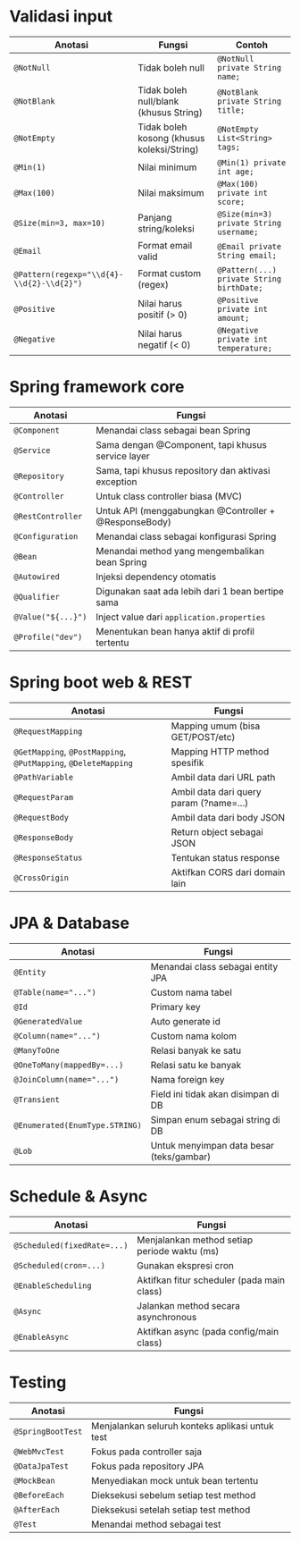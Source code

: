 # Validasi input

| Anotasi                                   | Fungsi                                     | Contoh                                    |
| ----------------------------------------- | ------------------------------------------ | ----------------------------------------- |
| `@NotNull`                                | Tidak boleh null                           | `@NotNull private String name;`           |
| `@NotBlank`                               | Tidak boleh null/blank (khusus String)     | `@NotBlank private String title;`         |
| `@NotEmpty`                               | Tidak boleh kosong (khusus koleksi/String) | `@NotEmpty List<String> tags;`            |
| `@Min(1)`                                 | Nilai minimum                              | `@Min(1) private int age;`                |
| `@Max(100)`                               | Nilai maksimum                             | `@Max(100) private int score;`            |
| `@Size(min=3, max=10)`                    | Panjang string/koleksi                     | `@Size(min=3) private String username;`   |
| `@Email`                                  | Format email valid                         | `@Email private String email;`            |
| `@Pattern(regexp="\\d{4}-\\d{2}-\\d{2}")` | Format custom (regex)                      | `@Pattern(...) private String birthDate;` |
| `@Positive`                               | Nilai harus positif (> 0)                  | `@Positive private int amount;`           |
| `@Negative`                               | Nilai harus negatif (< 0)                  | `@Negative private int temperature;`      |

# Spring framework core

| Anotasi            | Fungsi                                                |
| ------------------ | ----------------------------------------------------- |
| `@Component`       | Menandai class sebagai bean Spring                    |
| `@Service`         | Sama dengan @Component, tapi khusus service layer     |
| `@Repository`      | Sama, tapi khusus repository dan aktivasi exception   |
| `@Controller`      | Untuk class controller biasa (MVC)                    |
| `@RestController`  | Untuk API (menggabungkan @Controller + @ResponseBody) |
| `@Configuration`   | Menandai class sebagai konfigurasi Spring             |
| `@Bean`            | Menandai method yang mengembalikan bean Spring        |
| `@Autowired`       | Injeksi dependency otomatis                           |
| `@Qualifier`       | Digunakan saat ada lebih dari 1 bean bertipe sama     |
| `@Value("${...}")` | Inject value dari `application.properties`            |
| `@Profile("dev")`  | Menentukan bean hanya aktif di profil tertentu        |

# Spring boot web & REST

| Anotasi                                                        | Fungsi                                  |
| -------------------------------------------------------------- | --------------------------------------- |
| `@RequestMapping`                                              | Mapping umum (bisa GET/POST/etc)        |
| `@GetMapping`, `@PostMapping`, `@PutMapping`, `@DeleteMapping` | Mapping HTTP method spesifik            |
| `@PathVariable`                                                | Ambil data dari URL path                |
| `@RequestParam`                                                | Ambil data dari query param (?name=...) |
| `@RequestBody`                                                 | Ambil data dari body JSON               |
| `@ResponseBody`                                                | Return object sebagai JSON              |
| `@ResponseStatus`                                              | Tentukan status response                |
| `@CrossOrigin`                                                 | Aktifkan CORS dari domain lain          |


# JPA & Database 

| Anotasi                        | Fungsi                                   |
| ------------------------------ | ---------------------------------------- |
| `@Entity`                      | Menandai class sebagai entity JPA        |
| `@Table(name="...")`           | Custom nama tabel                        |
| `@Id`                          | Primary key                              |
| `@GeneratedValue`              | Auto generate id                         |
| `@Column(name="...")`          | Custom nama kolom                        |
| `@ManyToOne`                   | Relasi banyak ke satu                    |
| `@OneToMany(mappedBy=...)`     | Relasi satu ke banyak                    |
| `@JoinColumn(name="...")`      | Nama foreign key                         |
| `@Transient`                   | Field ini tidak akan disimpan di DB      |
| `@Enumerated(EnumType.STRING)` | Simpan enum sebagai string di DB         |
| `@Lob`                         | Untuk menyimpan data besar (teks/gambar) |


# Schedule & Async

| Anotasi                     | Fungsi                                       |
| --------------------------- | -------------------------------------------- |
| `@Scheduled(fixedRate=...)` | Menjalankan method setiap periode waktu (ms) |
| `@Scheduled(cron=...)`      | Gunakan ekspresi cron                        |
| `@EnableScheduling`         | Aktifkan fitur scheduler (pada main class)   |
| `@Async`                    | Jalankan method secara asynchronous          |
| `@EnableAsync`              | Aktifkan async (pada config/main class)      |


# Testing

| Anotasi           | Fungsi                                          |
| ----------------- | ----------------------------------------------- |
| `@SpringBootTest` | Menjalankan seluruh konteks aplikasi untuk test |
| `@WebMvcTest`     | Fokus pada controller saja                      |
| `@DataJpaTest`    | Fokus pada repository JPA                       |
| `@MockBean`       | Menyediakan mock untuk bean tertentu            |
| `@BeforeEach`     | Dieksekusi sebelum setiap test method           |
| `@AfterEach`      | Dieksekusi setelah setiap test method           |
| `@Test`           | Menandai method sebagai test                    |

